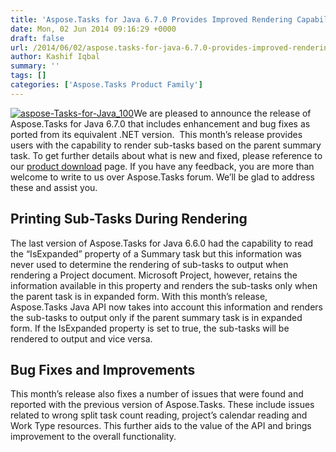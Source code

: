 ```yaml
---
title: 'Aspose.Tasks for Java 6.7.0 Provides Improved Rendering Capabilities'
date: Mon, 02 Jun 2014 09:16:29 +0000
draft: false
url: /2014/06/02/aspose.tasks-for-java-6.7.0-provides-improved-rendering-capabilities/
author: Kashif Iqbal
summary: ''
tags: []
categories: ['Aspose.Tasks Product Family']
---
```


[![][1]](https://blog.aspose.com/wp-content/uploads/sites/2/2014/06/aspose-Tasks-for-Java_100.png)We are pleased to announce the release of Aspose.Tasks for Java 6.7.0 that includes enhancement and bug fixes as ported from its equivalent .NET version.  This month’s release provides users with the capability to render sub-tasks based on the parent summary task. To get further details about what is new and fixed, please reference to our [product download][2] page. If you have any feedback, you are more than welcome to write to us over Aspose.Tasks forum. We’ll be glad to address these and assist you.

## Printing Sub-Tasks During Rendering

The last version of Aspose.Tasks for Java 6.6.0 had the capability to read the “IsExpanded” property of a Summary task but this information was never used to determine the rendering of sub-tasks to output when rendering a Project document. Microsoft Project, however, retains the information available in this property and renders the sub-tasks only when the parent task is in expanded form. With this month’s release, Aspose.Tasks Java API now takes into account this information and renders the sub-tasks to output only if the parent summary task is in expanded form. If the IsExpanded property is set to true, the sub-tasks will be rendered to output and vice versa.

## Bug Fixes and Improvements

This month’s release also fixes a number of issues that were found and reported with the previous version of Aspose.Tasks. These include issues related to wrong split task count reading, project’s calendar reading and Work Type resources. This further aids to the value of the API and brings improvement to the overall functionality.




[1]: https://blog.aspose.com/wp-content/uploads/sites/2/2014/06/aspose-Tasks-for-Java_100.png "aspose-Tasks-for-Java_100"
[2]: http://www.aspose.com/community/files/72/java-components/aspose.tasks-for-java/default.aspx




